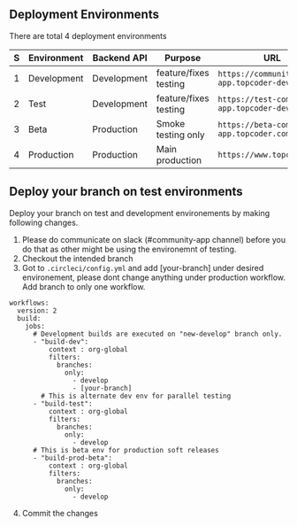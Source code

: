 ## Deployment Environments

There are total 4 deployment environments

| S | Environment  | Backend API |        Purpose        |                   URL                        |
| - | ------------ | ----------- | --------------------- | -------------------------------------------- |
| 1 | Development  | Development | feature/fixes testing | `https://community-app.topcoder-dev.com`     |
| 2 | Test         | Development | feature/fixes testing | `https://test-community-app.topcoder-dev.com`|
| 3 | Beta         | Production  | Smoke testing only    | `https://beta-community-app.topcoder.com`    |
| 4 | Production   | Production  | Main production       | `https://www.topcoder.com`                   |


## Deploy your branch on test environments

Deploy your branch on test and development environements by making following changes. 

1. Please do communicate on slack (#community-app channel) before you do that as other might be using the environemnt of testing.
2. Checkout the intended branch
3. Got to `.circleci/config.yml` and add [your-branch] under desired environement, please dont change anything under production workflow. Add branch to only one workflow.

```
workflows:
  version: 2
  build:
    jobs:
      # Development builds are executed on "new-develop" branch only.
      - "build-dev":
          context : org-global
          filters:
            branches:
              only: 
                - develop
                - [your-branch]
        # This is alternate dev env for parallel testing
      - "build-test":
          context : org-global      
          filters:
            branches:
              only:
                - develop
      # This is beta env for production soft releases
      - "build-prod-beta":
          context : org-global
          filters:
            branches:
              only:
                - develop
```
4. Commit the changes
